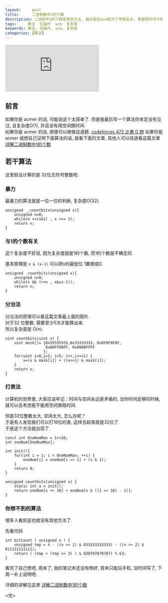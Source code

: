 ```yaml
---
layout:     post
title:      二进制数中1的个数
description: 二进制中1的个数有很多方法, 最后有些acm题为了考察这点, 更是把时间卡到必须用O(1)才能过的地步, 现在我们来看看这些算法. 最后再赠送一个你绝对没有见过的高效的算法. 
tags:     算法  位操作  acm  复杂度  
keywords: 算法, 位操作, acm, 复杂度
categories: [算法]
---
```


![cover][]

## 前言

如果你是 acmer 的话, 可能说这个太简单了.   但是我最后写一个算法你肯定没有见过, 且复杂度O(1), 并且没有用空间换时间.   
如果你是 acmer 的话, 顺便可以做做这道题.  [codeforces 472 比赛 G 题][codeforces-472G]
如果你是 acmer 或想自己证明下面算法的话, 就看下面的文章, 其他人可以绕道看这篇文章[详解二进制数中1的个数][bit-count-more]


## 若干算法

这里假设计算的是 32位无符号整数吧. 

### 暴力

最暴力的算法就是一位一位的判断, 复杂度O(32).  

```
unsigned __countbits(unsigned x){
    unsigned n=0;
    while(n +=(x&1) , x >>= 1);
    return n;
}
```

### 与1的个数有关

这个复杂度不好说, 因为复杂度就是1的个数, 而1的个数是不确定的.   

基本原理是 `x & (x-1)` 可以把x的最低位 1置换成0. 

```
unsigned _countbits(unsigned x){
    unsigned n=0;
    while(x && (++n , x&=x-1));
    return n;
}
```

### 分治法

分治法的原理可以看这篇文章最上面的图片.   
对于32 位整数, 需要至少5次才能算出来.   
所以复杂度是 O(n).

```
uint countbits(uint x) {
    uint mask[]= {0x55555555,0x33333333, 0x0F0F0F0F,
                  0x00FF00FF, 0x0000FFFF
                 };
    for(uint i=0,j=1; i<5; i++,j<<=1) {
        x=(x & mask[i]) + ((x>>j) & mask[i]);
    }
    return x;
}
```

### 打表法

计算机的世界里, 大家应该牢记：时间与空间永远是矛盾的, 当你时间足够的时候, 就可以去考虑能不能用空间换取时间.   

但是32位整数太大, 空间太大, 怎么办呢？  
于是有人发现我们可以打16位的表, 这样合起来就是32位了.   
于是这个方法就出现了.   

```
const int OneNumMax = 1<<16;
int oneNum[OneNumMax];

int init(){
    for(int i = 1; i < OneNumMax; ++i) {
        oneNum[i] = oneNum[i >> 1] + (i & 1);
    }
    return 0;
}

unsigned countbits(unsigned x) {
    static int a = init();
    return oneNum[x >> 16] + oneNum[x & ((1 << 16) - 1)];
}
```


### 你想不到的算法

很多人看到这也就没有其他方法了. 

先看代码

```
int bitCount ( unsigned n ) {
    unsigned tmp = n - ((n >> 1) & 033333333333) - ((n >> 2) & 011111111111);
    return ( (tmp + (tmp >> 3) ) & 030707070707) % 63;
}
```

看完了自己想吧, 周末了, 我的笔记本还没有修好, 周末只能玩手机, 没时间写了, 下周一补上说明吧. 

详细的讲解见这里 [详解二进制数中1的个数][bit-count-more]

<完>

[bit-count-more]: //github.tiankonguse.com/blog/2014/11/16/bit-count-more.html
[codeforces-472G]: //github.tiankonguse.com/blog/2014/10/04/codeforces-472G.html
[cover]: http://tiankonguse.com/lab/cloudLink/baidupan.php?url=/1915453531/3526593306.png